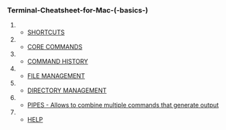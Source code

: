 ### Terminal-Cheatsheet-for-Mac-(-basics-)

1. * [SHORTCUTS](shortcuts.md)
2. * [CORE COMMANDS](core_commands.md)
3. * [COMMAND HISTORY](command_history.md)
4. * [FILE MANAGEMENT](file_management.md)
5. * [DIRECTORY MANAGEMENT](directory_management.md)
6. * [PIPES - Allows to combine multiple commands that generate output](pipes_-_allows_to_combine_multiple_commands_that_g.md)
7. * [HELP](help.md)